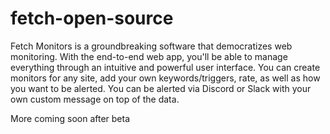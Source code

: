 # fetch-open-source

Fetch Monitors is a groundbreaking software that democratizes web monitoring. With the end-to-end web app, you'll be able to manage everything through an intuitive and powerful user interface. You can create monitors for any site, add your own keywords/triggers, rate, as well as how you want to be alerted. You can be alerted via Discord or Slack with your own custom message on top of the data. 

More coming soon after beta
